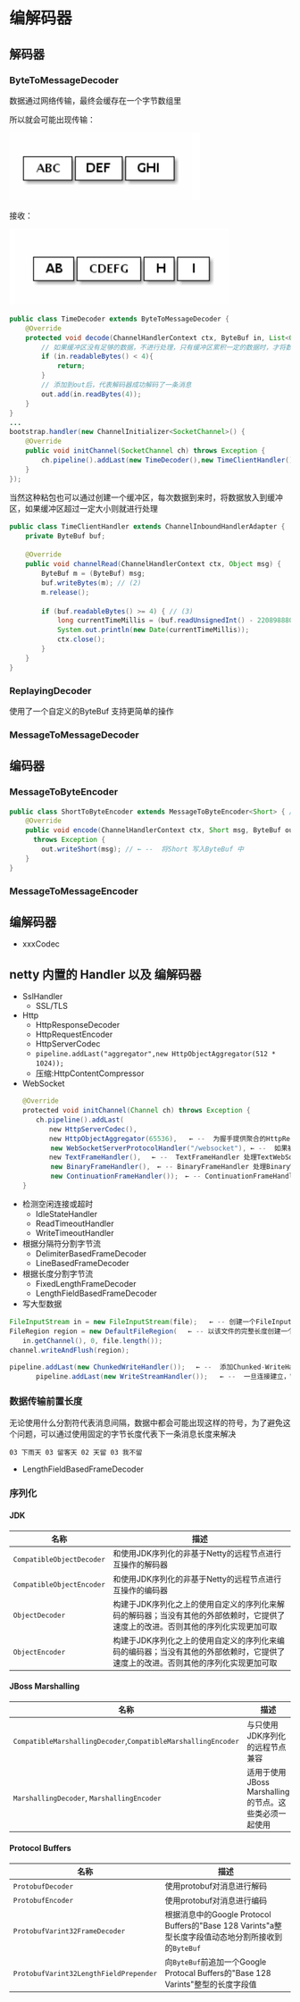 # 编解码器

## 解码器

### ByteToMessageDecoder

数据通过网络传输，最终会缓存在一个字节数组里

所以就会可能出现传输：

![批注 2020-05-18 160509](/assets/批注%202020-05-18%20160509.png)

接收：

![批注 2020-05-18 160541](/assets/批注%202020-05-18%20160541.png)

```java
public class TimeDecoder extends ByteToMessageDecoder {
    @Override
    protected void decode(ChannelHandlerContext ctx, ByteBuf in, List<Object> out) throws Exception {
        // 如果缓冲区没有足够的数据，不进行处理，只有缓冲区累积一定的数据时，才将数据添加到out
        if (in.readableBytes() < 4){
            return;
        }
        // 添加到out后，代表解码器成功解码了一条消息
        out.add(in.readBytes(4));
    }
}
...
bootstrap.handler(new ChannelInitializer<SocketChannel>() {
    @Override
    public void initChannel(SocketChannel ch) throws Exception {
        ch.pipeline().addLast(new TimeDecoder(),new TimeClientHandler());
    }
});
```

当然这种粘包也可以通过创建一个缓冲区，每次数据到来时，将数据放入到缓冲区，如果缓冲区超过一定大小则就进行处理

```java
public class TimeClientHandler extends ChannelInboundHandlerAdapter {
    private ByteBuf buf;

    @Override
    public void channelRead(ChannelHandlerContext ctx, Object msg) {
        ByteBuf m = (ByteBuf) msg;
        buf.writeBytes(m); // (2)
        m.release();
        
        if (buf.readableBytes() >= 4) { // (3)
            long currentTimeMillis = (buf.readUnsignedInt() - 2208988800L) * 1000L;
            System.out.println(new Date(currentTimeMillis));
            ctx.close();
        }
    }
}
```

### ReplayingDecoder

使用了一个自定义的ByteBuf 支持更简单的操作

### MessageToMessageDecoder

## 编码器

### MessageToByteEncoder

```java
public class ShortToByteEncoder extends MessageToByteEncoder<Short> { //← --  扩展了MessageToByteEncoder
    @Override
    public void encode(ChannelHandlerContext ctx, Short msg, ByteBuf out)
      throws Exception {
        out.writeShort(msg); // ← --  将Short 写入ByteBuf 中
    }
}
```

### MessageToMessageEncoder

## 编解码器

- xxxCodec

## netty 内置的 Handler 以及 编解码器

- SslHandler
  - SSL/TLS
- Http
  - HttpResponseDecoder
  - HttpRequestEncoder
  - HttpServerCodec
  - `pipeline.addLast("aggregator",new HttpObjectAggregator(512 * 1024));`
  - 压缩:HttpContentCompressor
- WebSocket

```java
　　@Override
　　protected void initChannel(Channel ch) throws Exception {
　　　　ch.pipeline().addLast(
　　　　　　new HttpServerCodec(),
　　　　　　new HttpObjectAggregator(65536),   ← --  为握手提供聚合的HttpRequest
　　　　　  new WebSocketServerProtocolHandler("/websocket"), ← --  如果被请求的端点是"/websocket"，则处理该升级握手　
　　　　　　new TextFrameHandler(),　 ← --  TextFrameHandler 处理TextWebSocketFrame
　　　　　  new BinaryFrameHandler(),　← -- BinaryFrameHandler 处理BinaryWebSocketFrame　
　　　　　  new ContinuationFrameHandler());　← -- ContinuationFrameHandler 处理ContinuationWebSocketFrame　 
　　}
```

- 检测空闲连接或超时
  - IdleStateHandler
  - ReadTimeoutHandler
  - WriteTimeoutHandler
- 根据分隔符分割字节流
  - DelimiterBasedFrameDecoder
  - LineBasedFrameDecoder
- 根据长度分割字节流
  - FixedLengthFrameDecoder
  - LengthFieldBasedFrameDecoder
- 写大型数据

```java
FileInputStream in = new FileInputStream(file);   ← -- 创建一个FileInputStream 
FileRegion region = new DefaultFileRegion(　 ← -- 以该文件的完整长度创建一个新的DefaultFileRegion
　　in.getChannel(), 0, file.length());
channel.writeAndFlush(region);
```

```java
pipeline.addLast(new ChunkedWriteHandler());　 ← --  添加Chunked-WriteHandler以处理作为ChunkedInput传入的数据
　　　　pipeline.addLast(new WriteStreamHandler());   ← --  一旦连接建立，WriteStreamHandler就开始写文件数据　 
```

### 数据传输前置长度

无论使用什么分割符代表消息间隔，数据中都会可能出现这样的符号，为了避免这个问题，可以通过使用固定的字节长度代表下一条消息长度来解决

```text
03 下雨天 03 留客天 02 天留 03 我不留
```

- LengthFieldBasedFrameDecoder

### 序列化
  
#### JDK

名称                        | 描述
------------------------- | ------------------------------------------------------------------
`CompatibleObjectDecoder` | 和使用JDK序列化的非基于Netty的远程节点进行互操作的解码器
`CompatibleObjectEncoder` | 和使用JDK序列化的非基于Netty的远程节点进行互操作的编码器
`ObjectDecoder`           | 构建于JDK序列化之上的使用自定义的序列化来解码的解码器；当没有其他的外部依赖时，它提供了速度上的改进。否则其他的序列化实现更加可取
`ObjectEncoder`           | 构建于JDK序列化之上的使用自定义的序列化来编码的编码器；当没有其他的外部依赖时，它提供了速度上的改进。否则其他的序列化实现更加可取

#### JBoss Marshalling

名称                                                            | 描述
------------------------------------------------------------- | -----------------------------------
`CompatibleMarshallingDecoder`,`CompatibleMarshallingEncoder` | 与只使用JDK序列化的远程节点兼容
`MarshallingDecoder`, `MarshallingEncoder`                    | 适用于使用JBoss Marshalling的节点。这些类必须一起使用

#### Protocol Buffers

名称                                     | 描述
-------------------------------------- | ---------------------------------------------------------------------------
`ProtobufDecoder`                      | 使用protobuf对消息进行解码
`ProtobufEncoder`                      | 使用protobuf对消息进行编码
`ProtobufVarint32FrameDecoder`         | 根据消息中的Google Protocol Buffers的"Base 128 Varints"a整型长度字段值动态地分割所接收到的`ByteBuf`
`ProtobufVarint32LengthFieldPrepender` | 向`ByteBuf`前追加一个Google Protocal Buffers的"Base 128 Varints"整型的长度字段值

